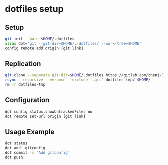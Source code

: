 # dotfiles setup 

## Setup
```sh
git init --bare $HOME/.dotfiles
alias dot='git --git-dir=$HOME/.-dotfiles/ --work-tree=$HOME'
config remote add origin [git link]
```

## Replication
```sh
git clone --separate-git-dir=$HOME/.dotfiles https://gitlab.com/chenj-lab/dotfiles.git dotfiles-tmp
rsync --recursive --verbose --exclude '.git' dotfiles-tmp/ $HOME/
rm -r dotfiles-tmp
```

## Configuration
```sh
dot config status.showUntrackedFiles no
dot remote set-url origin [git link]
```

## Usage Example
```sh
dot status
dot add .gitconfig
dot commit -m 'Add gitconfig'
dot push
```
